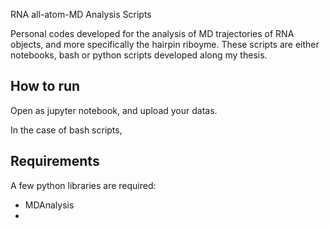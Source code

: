 RNA all-atom-MD Analysis Scripts

Personal codes developed for the analysis of MD trajectories of RNA objects, and more specifically the hairpin riboyme. 
These scripts are either notebooks, bash or python scripts developed along my thesis.


## How to run

Open as jupyter notebook, and upload your datas. 

In the case of bash scripts, 

## Requirements
A few python libraries are required: 
- MDAnalysis
- 

